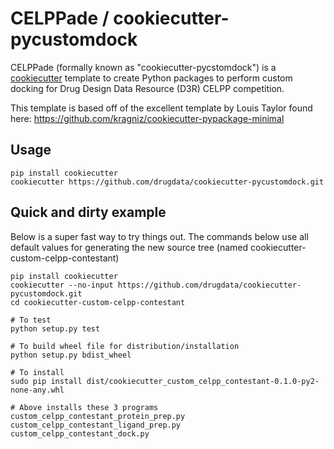 CELPPade / cookiecutter-pycustomdock
==============================

CELPPade (formally known as "cookiecutter-pycstomdock") is a [cookiecutter](https://github.com/audreyr/cookiecutter) 
template to create Python packages to perform custom docking for Drug Design Data Resource (D3R) CELPP competition.

This template is based off of the excellent template by Louis Taylor found here:
https://github.com/kragniz/cookiecutter-pypackage-minimal


Usage
-----

    pip install cookiecutter
    cookiecutter https://github.com/drugdata/cookiecutter-pycustomdock.git


Quick and dirty example
-----------------------

Below is a super fast way to try things out. The commands below use all default values for generating the new source tree (named cookiecutter-custom-celpp-contestant)

    pip install cookiecutter
    cookiecutter --no-input https://github.com/drugdata/cookiecutter-pycustomdock.git
    cd cookiecutter-custom-celpp-contestant

    # To test
    python setup.py test

    # To build wheel file for distribution/installation
    python setup.py bdist_wheel

    # To install
    sudo pip install dist/cookiecutter_custom_celpp_contestant-0.1.0-py2-none-any.whl
    
    # Above installs these 3 programs
    custom_celpp_contestant_protein_prep.py
    custom_celpp_contestant_ligand_prep.py
    custom_celpp_contestant_dock.py

  
    

